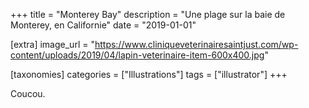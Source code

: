 +++
title = "Monterey Bay"
description = "Une plage sur la baie de Monterey, en Californie"
date = "2019-01-01"

[extra]
image_url = "https://www.cliniqueveterinairesaintjust.com/wp-content/uploads/2019/04/lapin-veterinaire-item-600x400.jpg"

[taxonomies]
categories = ["Illustrations"]
tags = ["illustrator"]
+++

Coucou.